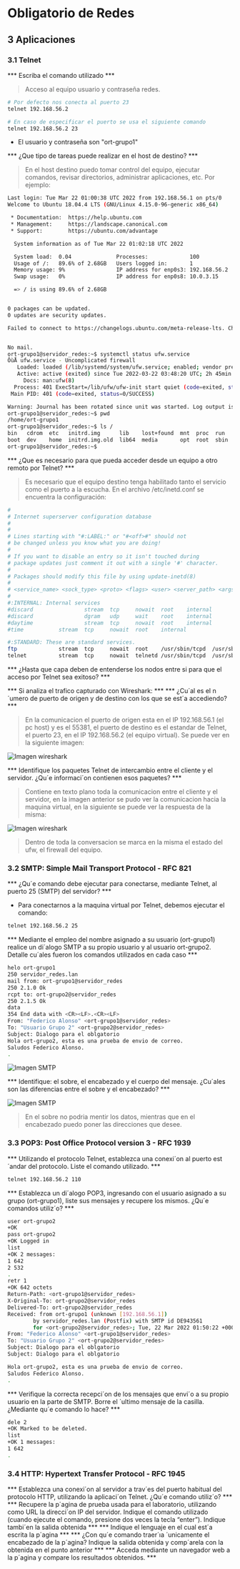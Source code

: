 # Obligatorio de Redes

## 3 Aplicaciones

### 3.1 Telnet

*** Escriba el comando utilizado ***

> Acceso al equipo usuario y contraseña redes.

```bash
# Por defecto nos conecta al puerto 23
telnet 192.168.56.2

# En caso de especificar el puerto se usa el siguiente comando
telnet 192.168.56.2 23
```
- El usuario y contraseña son "ort-grupo1"

*** ¿Que tipo de tareas puede realizar en el host de destino? ***

> En el host destino puedo tomar control del equipo, ejecutar comandos, revisar directorios, administrar aplicaciones, etc. Por ejemplo:

```bash
Last login: Tue Mar 22 01:00:38 UTC 2022 from 192.168.56.1 on pts/0
Welcome to Ubuntu 18.04.4 LTS (GNU/Linux 4.15.0-96-generic x86_64)

 * Documentation:  https://help.ubuntu.com
 * Management:     https://landscape.canonical.com
 * Support:        https://ubuntu.com/advantage

  System information as of Tue Mar 22 01:02:18 UTC 2022

  System load:  0.04              Processes:             100
  Usage of /:   89.6% of 2.68GB   Users logged in:       1
  Memory usage: 9%                IP address for enp0s3: 192.168.56.2
  Swap usage:   0%                IP address for enp0s8: 10.0.3.15

  => / is using 89.6% of 2.68GB


0 packages can be updated.
0 updates are security updates.

Failed to connect to https://changelogs.ubuntu.com/meta-release-lts. Check your Internet connection or proxy settings


No mail.
ort-grupo1@servidor_redes:~$ systemctl status ufw.service
ÔùÅ ufw.service - Uncomplicated firewall
   Loaded: loaded (/lib/systemd/system/ufw.service; enabled; vendor preset: enabled)
   Active: active (exited) since Tue 2022-03-22 03:48:20 UTC; 2h 45min left
     Docs: man:ufw(8)
  Process: 401 ExecStart=/lib/ufw/ufw-init start quiet (code=exited, status=0/SUCCESS)
 Main PID: 401 (code=exited, status=0/SUCCESS)

Warning: Journal has been rotated since unit was started. Log output is incomplete or unavailable.
ort-grupo1@servidor_redes:~$ pwd
/home/ort-grupo1
ort-grupo1@servidor_redes:~$ ls /
bin   cdrom  etc   initrd.img      lib    lost+found  mnt  proc  run   snap  sys  usr  vmlinuz
boot  dev    home  initrd.img.old  lib64  media       opt  root  sbin  srv   tmp  var  vmlinuz.old
ort-grupo1@servidor_redes:~$
```

*** ¿Que es necesario para que pueda acceder desde un equipo a otro remoto por Telnet? ***

> Es necesario que el equipo destino tenga habilitado tanto el servicio como el puerto a la escucha.
En el archivo /etc/inetd.conf se encuentra la configuración:

``` bash
#
# Internet superserver configuration database
#
#
# Lines starting with "#:LABEL:" or "#<off>#" should not
# be changed unless you know what you are doing!
#
# If you want to disable an entry so it isn't touched during
# package updates just comment it out with a single '#' character.
#
# Packages should modify this file by using update-inetd(8)
#
# <service_name> <sock_type> <proto> <flags> <user> <server_path> <args>
#
#:INTERNAL: Internal services
#discard                stream  tcp     nowait  root    internal
#discard                dgram   udp     wait    root    internal
#daytime                stream  tcp     nowait  root    internal
#time           stream  tcp     nowait  root    internal

#:STANDARD: These are standard services.
ftp             stream  tcp     nowait  root    /usr/sbin/tcpd  /usr/sbin/in.ftpd
telnet          stream  tcp     nowait  telnetd /usr/sbin/tcpd  /usr/sbin/in.telnetd

```

*** ¿Hasta que capa deben de entenderse los nodos entre si para que el acceso por Telnet sea exitoso? ***

*** Si analiza el trafico capturado con Wireshark: ***
*** ¿Cu´al es el n´umero de puerto de origen y de destino con los que se est´a accediendo? ***

> En la comunicacion el puerto de origen esta en el IP 192.168.56.1 (el pc host) y es el 55381, el puerto de destino es el estandar de Telnet, el puerto 23, en el IP 192.168.56.2 (el equipo virtual).
Se puede ver en la siguiente imagen:

![Imagen wireshark](./assets/telnet1.png)

*** Identifique los paquetes Telnet de intercambio entre el cliente y el servidor. ¿Qu´e informaci´on contienen esos paquetes? ***

> Contiene en texto plano toda la comunicacion entre el cliente y el servidor, en la imagen anterior se pudo ver la comunicacion hacia la maquina virtual, en la siguiente se puede ver la respuesta de la misma:

![Imagen wireshark](./assets/telnet2.png)

> Dentro de toda la conversacion se marca en la misma el estado del ufw, el firewall del equipo.

### 3.2 SMTP: Simple Mail Transport Protocol - RFC 821

*** ¿Qu´e comando debe ejecutar para conectarse, mediante Telnet, al puerto 25 (SMTP) del servidor? ***

- Para conectarnos a la maquina virtual por Telnet, debemos ejecutar el comando:

```bash
telnet 192.168.56.2 25
```

*** Mediante el empleo del nombre asignado a su usuario (ort-grupo1) realice un di´alogo SMTP a su propio usuario y al usuario ort-grupo2. Detalle cu´ales fueron los comandos utilizados en cada caso ***

```bash
helo ort-grupo1
250 servidor_redes.lan
mail from: ort-grupo1@servidor_redes
250 2.1.0 Ok
rcpt to: ort-grupo2@servidor_redes
250 2.1.5 Ok
data
354 End data with <CR><LF>.<CR><LF>
From: "Federico Alonso" <ort-grupo1@servidor_redes>
To: "Usuario Grupo 2" <ort-grupo2@servidor_redes>
Subject: Dialogo para el oblgatorio
Hola ort-grupo2, esta es una prueba de envio de correo.
Saludos Federico Alonso.
.
```
![Imagen SMTP](./assets/smtp1.PNG)

*** Identifique: el sobre, el encabezado y el cuerpo del mensaje. ¿Cu´ales son las diferencias entre el sobre y el encabezado? ***

![Imagen SMTP](./assets/smtp2.png)

> En el sobre no podria mentir los datos, mientras que en el encabezado puedo poner las direcciones que desee.

### 3.3 POP3: Post Office Protocol version 3 - RFC 1939

*** Utilizando el protocolo Telnet, establezca una conexi´on al puerto est´andar del protocolo. Liste el comando utilizado. ***

```bash
telnet 192.168.56.2 110
```

*** Establezca un di´alogo POP3, ingresando con el usuario asignado a su grupo (ort-grupo1), liste sus mensajes y recupere los mismos. ¿Qu´e comandos utiliz´o? ***

```bash
user ort-grupo2
+OK
pass ort-grupo2
+OK Logged in
list
+OK 2 messages:
1 642
2 532
.
retr 1
+OK 642 octets
Return-Path: <ort-grupo1@servidor_redes>
X-Original-To: ort-grupo2@servidor_redes
Delivered-To: ort-grupo2@servidor_redes
Received: from ort-grupo1 (unknown [192.168.56.1])
        by servidor_redes.lan (Postfix) with SMTP id DE943561
        for <ort-grupo2@servidor_redes>; Tue, 22 Mar 2022 01:50:22 +0000 (UTC)
From: "Federico Alonso" <ort-grupo1@servidor_redes>
To: "Usuario Grupo 2" <ort-grupo2@servidor_redes>
Subject: Dialogo para el oblgatorio
Subject: Dialogo para el oblgatorio

Hola ort-grupo2, esta es una prueba de envio de correo.
Saludos Federico Alonso.
.
```
*** Verifique la correcta recepci´on de los mensajes que envi´o a su propio usuario en la parte de SMTP. Borre el ´ultimo mensaje de la casilla. ¿Mediante qu´e comando lo hace? ***

```bash
dele 2
+OK Marked to be deleted.
list
+OK 1 messages:
1 642
.
```

### 3.4 HTTP: Hypertext Transfer Protocol - RFC 1945

*** Establezca una conexi´on al servidor a trav´es del puerto habitual del protocolo HTTP, utilizando la aplicaci´on Telnet. ¿Qu´e comando utiliz´o? ***
*** Recupere la p´agina de prueba usada para el laboratorio, utilizando como URL la direcci´on IP del servidor. Indique el comando utilizado (cuando ejecute el comando, presione dos veces la tecla “enter”). Indique tambi´en la salida obtenida ***
*** Indique el lenguaje en el cual est´a escrita la p´agina ***
*** ¿Con qu´e comando traer´ıa ´unicamente el encabezado de la p´agina? Indique la salida obtenida y comp´arela con la obtenida en el punto anterior ***
*** Acceda mediante un navegador web a la p´agina y compare los resultados obtenidos. ***